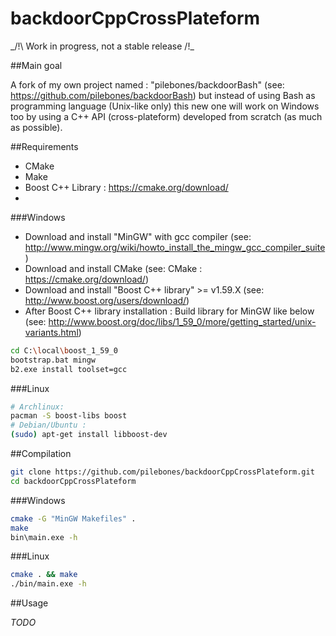 # backdoorCppCrossPlateform

_/!\ Work in progress, not a stable release /!\_

##Main goal

A fork of my own project named : "pilebones/backdoorBash" (see: https://github.com/pilebones/backdoorBash) but instead of using Bash as programming language (Unix-like only) this new one will work on Windows too by using a C++ API (cross-plateform) developed from scratch (as much as possible).

##Requirements

- CMake
- Make
- Boost C++ Library : https://cmake.org/download/
- 

###Windows
- Download and install "MinGW" with gcc compiler (see: http://www.mingw.org/wiki/howto_install_the_mingw_gcc_compiler_suite)
- Download and install CMake (see: 
CMake : https://cmake.org/download/)
- Download and install "Boost C++ library" >= v1.59.X (see: http://www.boost.org/users/download/)
- After Boost C++ library installation : Build library for MinGW like below (see: http://www.boost.org/doc/libs/1_59_0/more/getting_started/unix-variants.html)
```bash
cd C:\local\boost_1_59_0
bootstrap.bat mingw
b2.exe install toolset=gcc
```

###Linux
```bash
# Archlinux:
pacman -S boost-libs boost
# Debian/Ubuntu :
(sudo) apt-get install libboost-dev
```

##Compilation

```bash
git clone https://github.com/pilebones/backdoorCppCrossPlateform.git
cd backdoorCppCrossPlateform
```

###Windows
```bash
cmake -G "MinGW Makefiles" .
make
bin\main.exe -h
```

###Linux
```bash
cmake . && make
./bin/main.exe -h
```

##Usage

_TODO_
